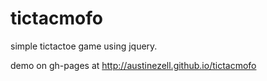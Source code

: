 # tictacmofo

simple tictactoe game using jquery.

demo on gh-pages at http://austinezell.github.io/tictacmofo
